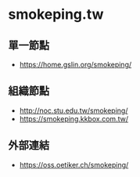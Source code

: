 # smokeping.tw

## 單一節點

* https://home.gslin.org/smokeping/

## 組織節點

* http://noc.stu.edu.tw/smokeping/
* https://smokeping.kkbox.com.tw/

## 外部連結

* https://oss.oetiker.ch/smokeping/
